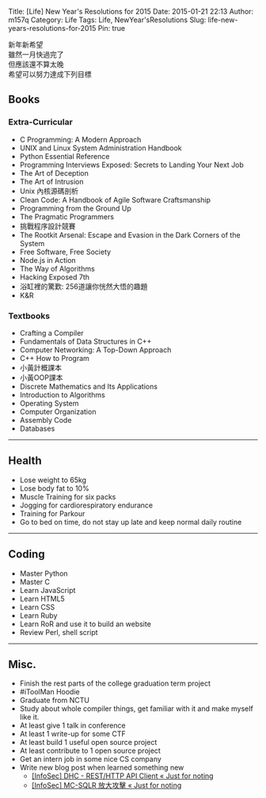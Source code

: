 Title: [Life] New Year's Resolutions for 2015
Date: 2015-01-21 22:13
Author: m157q
Category: Life
Tags: Life, NewYear'sResolutions
Slug: life-new-years-resolutions-for-2015
Pin: true

新年新希望  
雖然一月快過完了  
但應該還不算太晚  
希望可以努力達成下列目標  
  
<!--more-->  
  
## Books  
  
### Extra-Curricular  
  
- C Programming: A Modern Approach  
- UNIX and Linux System Administration Handbook  
- Python Essential Reference  
- Programming Interviews Exposed: Secrets to Landing Your Next Job  
- The Art of Deception  
- The Art of Intrusion  
- Unix 內核源碼剖析  
- Clean Code: A Handbook of Agile Software Craftsmanship  
- Programming from the Ground Up  
- The Pragmatic Programmers  
- 挑戰程序設計競賽  
- The Rootkit Arsenal: Escape and Evasion in the Dark Corners of the System  
- Free Software, Free Society  
- Node.js in Action  
- The Way of Algorithms  
- Hacking Exposed 7th  
- 浴缸裡的驚歎: 256道讓你恍然大悟的趣題  
- K&R  
  
### Textbooks  
  
- Crafting a Compiler  
- Fundamentals of Data Structures in C++  
- Computer Networking: A Top-Down Approach  
- C++ How to Program  
- 小黃計概課本  
- 小黃OOP課本  
- Discrete Mathematics and Its Applications  
- Introduction to Algorithms  
- Operating System  
- Computer Organization  
- Assembly Code  
- Databases  
  
---  
  
## Health  
  
- Lose weight to 65kg  
- Lose body fat to 10%  
- Muscle Training for six packs  
- Jogging for cardiorespiratory endurance  
- Training for Parkour  
- Go to bed on time, do not stay up late and keep normal daily routine  
  
---  
  
## Coding  
  
- Master Python  
- Master C  
- Learn JavaScript  
- Learn HTML5  
- Learn CSS  
- Learn Ruby  
- Learn RoR and use it to build an website  
- Review Perl, shell script  
  
---  
  
## Misc.  
  
- Finish the rest parts of the college graduation term project  
- \#iToolMan Hoodie  
- Graduate from NCTU  
- Study about whole compiler things, get familiar with it and make myself like it.  
- At least give 1 talk in conference  
- At least 1 write-up for some CTF  
- At least build 1 useful open source project  
- At least contribute to 1 open source project  
- Get an intern job in some nice CS company  
- Write new blog post when learned something new  
    - [[InfoSec] DHC - REST/HTTP API Client « Just for noting](/posts/2015/01/21/infosec-dhc-rest-http-api-client)  
    - [[InfoSec] MC-SQLR 放大攻擊 « Just for noting](/posts/2015/01/22/infosec-mc-sqlr-amplification-attack)  
  
  
  
  
